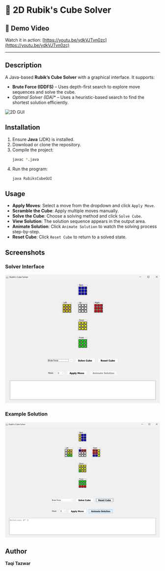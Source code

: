 # 🧩 2D Rubik's Cube Solver

## 🎥 Demo Video  
Watch it in action: [https://youtu.be/ydkVJTvn0zc](https://youtu.be/ydkVJTvn0zc)

---

## Description
A Java-based **Rubik’s Cube Solver** with a graphical interface. It supports:

- **Brute Force (IDDFS)** – Uses depth-first search to explore move sequences and solve the cube.
- **Optimal Solver (IDA*)** – Uses a heuristic-based search to find the shortest solution efficiently.

![2D GUI](./GUIRUBIKS.png)

## Installation
1. Ensure **Java** (JDK) is installed.
2. Download or clone the repository.
3. Compile the project:
   ```sh
   javac *.java
   ```
4. Run the program:
   ```sh
   java RubiksCubeGUI
   ```

## Usage
- **Apply Moves**: Select a move from the dropdown and click `Apply Move`.
- **Scramble the Cube**: Apply multiple moves manually.
- **Solve the Cube**: Choose a solving method and click `Solve Cube`.
- **View Solution**: The solution sequence appears in the output area.
- **Animate Solution**: Click `Animate Solution` to watch the solving process step-by-step.
- **Reset Cube**: Click `Reset Cube` to return to a solved state.

## Screenshots
### Solver Interface
![Interface](SolverInterface.png)

### Example Solution
![Solving](ExampleSolution.png)

## Author
**Taqi Tazwar**
